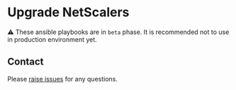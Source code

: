 # Upgrade NetScalers

⚠️ These ansible playbooks are in `beta` phase. It is recommended not to use in production environment yet.

## Contact

Please [raise issues](https://github.com/netscaler/automation-toolkit/issues) for any questions.
